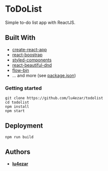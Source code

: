 # ToDoList

Simple to-do list app with ReactJS.
## Built With

* [create-react-app](https://github.com/facebook/create-react-app)
* [react-boostrap](https://react-bootstrap.github.io/)
* [styled-components](https://www.styled-components.com/)
* [react-beautiful-dnd](https://github.com/atlassian/react-beautiful-dnd)
* [flow-bin](https://github.com/flowtype/flow-bin)
* ... and more (see [package.json](package.json))

### Getting started

```
git clone https://github.com/lu4ezar/todolist
cd todolist
npm install
npm start
```

## Deployment

```
npm run build
```

## Authors

* **[lu4ezar](https://github.com/lu4ezar/todolist/graphs/contributors)**
